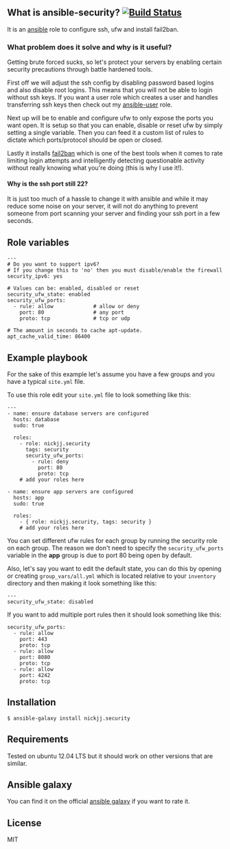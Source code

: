 ## What is ansible-security? [![Build Status](https://secure.travis-ci.org/nickjj/ansible-security.png)](http://travis-ci.org/nickjj/ansible-security)

It is an [ansible](http://www.ansible.com/home) role to configure ssh, ufw and install fail2ban.

### What problem does it solve and why is it useful?

Getting brute forced sucks, so let's protect your servers by enabling certain security precautions through battle hardened tools.

First off we will adjust the ssh config by disabling password based logins and also disable root logins. This means that you will not be able to login without ssh keys. If you want a user role which creates a user and handles transferring ssh keys then check out my [ansible-user](https://github.com/nickjj/ansible-user) role.

Next up will be to enable and configure ufw to only expose the ports you want open. It is setup so that you can enable, disable or reset ufw by simply setting a single variable. Then you can feed it a custom list of rules to dictate which ports/protocol should be open or closed.

Lastly it installs [fail2ban](http://www.fail2ban.org/wiki/index.php/Main_Page) which is one of the best tools when it comes to rate limiting login attempts and intelligently detecting questionable activity without really knowing what you're doing (this is why I use it!).

#### Why is the ssh port still 22?

It is just too much of a hassle to change it with ansible and while it may reduce some noise on your server, it will not do anything to prevent someone from port scanning your server and finding your ssh port in a few seconds.

## Role variables

```
---
# Do you want to support ipv6?
# If you change this to 'no' then you must disable/enable the firewall
security_ipv6: yes

# Values can be: enabled, disabled or reset
security_ufw_state: enabled
security_ufw_ports:
  - rule: allow             # allow or deny
    port: 80                # any port
    proto: tcp              # tcp or udp

# The amount in seconds to cache apt-update.
apt_cache_valid_time: 86400
```

## Example playbook

For the sake of this example let's assume you have a few groups and you have a typical `site.yml` file.

To use this role edit your `site.yml` file to look something like this:

```
---
- name: ensure database servers are configured
  hosts: database
  sudo: true

  roles:
    - role: nickjj.security
      tags: security
      security_ufw_ports:
        - rule: deny
          port: 80
          proto: tcp
    # add your roles here

- name: ensure app servers are configured
  hosts: app
  sudo: true

  roles:
    - { role: nickjj.security, tags: security }
    # add your roles here
```

You can set different ufw rules for each group by running the security role on each group. The reason we don't need to specify the `security_ufw_ports` variable in the **app** group is due to port 80 being open by default.

Also, let's say you want to edit the default state, you can do this by opening or creating `group_vars/all.yml` which is located relative to your `inventory` directory and then making it look something like this:

```
---
security_ufw_state: disabled
```

If you want to add multiple port rules then it should look something like this:

```
security_ufw_ports:
  - rule: allow
    port: 443
    proto: tcp
  - rule: allow
    port: 8080
    proto: tcp
  - rule: allow
    port: 4242
    proto: tcp          
```

## Installation

`$ ansible-galaxy install nickjj.security`

## Requirements

Tested on ubuntu 12.04 LTS but it should work on other versions that are similar.

## Ansible galaxy

You can find it on the official [ansible galaxy](https://galaxy.ansible.com/list#/roles/839) if you want to rate it.

## License

MIT